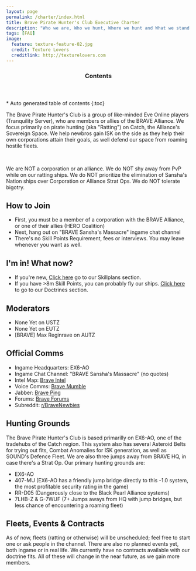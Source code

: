 ```yaml
---
layout: page
permalink: /charter/index.html
title: Brave Pirate Hunter's Club Executive Charter
description: "Who we are, Who we hunt, Where we hunt and What we stand for."
tags: [FAQ]
image:
  feature: texture-feature-02.jpg
  credit: Texture Lovers
  creditlink: http://texturelovers.com
---
```


<section id="table-of-contents" class="toc">
  <header>
    <h3 >Contents</h3>
  </header>
<div id="drawer" markdown="1">
*  Auto generated table of contents
{:toc}
</div>
</section>
  
<p>The Brave Pirate Hunter's Club is a group of like-minded Eve Online players (Tranquility Server), who are members or allies of the BRAVE Alliance. We focus primarily on pirate hunting (aka "Ratting") on Catch, the Alliance's Sovereign Space. We help newbros gain ISK on the side as they help their own corporations attain their goals, as well defend our space from roaming hostile fleets.</p>
<br />
<p>We are NOT a corporation or an alliance. We do NOT shy away from PvP while on our ratting ships. We do NOT prioritize the elimination of Sansha's Nation ships over Corporation or Alliance Strat Ops. We do NOT tolerate bigotry.</p>  

## How to Join
* First, you must be a member of a corporation with the BRAVE Alliance, or one of their allies (HERO Coalition)
* Next, hang out on "BRAVE Sansha's Massacre" ingame chat channel
* There's no Skill Points Requirement, fees or interviews. You may leave whenever you want as well.

## I'm in! What now?
* If you're new, [Click here](/skillplans) go to our Skillplans section.
* If you have >8m Skill Points, you can probably fly our ships. [Click here](/doctrines) to go to our Doctrines section.

## Moderators
* None Yet on USTZ
* None Yet on EUTZ
* [BRAVE] Max Reginrave on AUTZ

## Official Comms
* Ingame Headquarters: EX6-AO
* Ingame Chat Channel: "BRAVE Sansha's Massacre" (no quotes)
* Intel Map: [Brave Intel](https://intel.bravecollective.com/)
* Voice Comms: [Brave Mumble](https://wiki.braveineve.com/it/mumble)
* Jabber: [Brave Ping](https://wiki.braveineve.com/it/jabber)
* Forums: [Brave Forums](https://forums.braveineve.com/)
* Subreddit: [r/BraveNewbies](http://www.reddit.com/r/bravenewbies)

## Hunting Grounds

The Brave Pirate Hunter's Club is based primarilly on EX6-AO, one of the tradehubs of the Catch region. This system also has several Asteroid Belts for trying out fits, Combat Anomalies for ISK generation, as well as SOUND's Defence Fleet. We are also three jumps away from BRAVE HQ, in case there's a Strat Op. Our primary hunting grounds are:  

* EX6-AO   
* 407-MU (EX6-AO has a friendly jump bridge directly to this -1.0 system, the most profitable security rating in the game)  
* RR-D05 (Dangerously close to the Black Pearl Alliance systems)  
* 7LHB-Z & G-7WUF (7+ Jumps aways from HQ with jump bridges, but less chance of encountering a roaming fleet)  

## Fleets, Events & Contracts

As of now, fleets (ratting or otherwise) will be unscheduled; feel free to start one or ask people in the channel. There are also no planned events yet, both ingame or in real life. We currently have no contracts available with our doctrine fits. All of these will change in the near future, as we gain more members. 